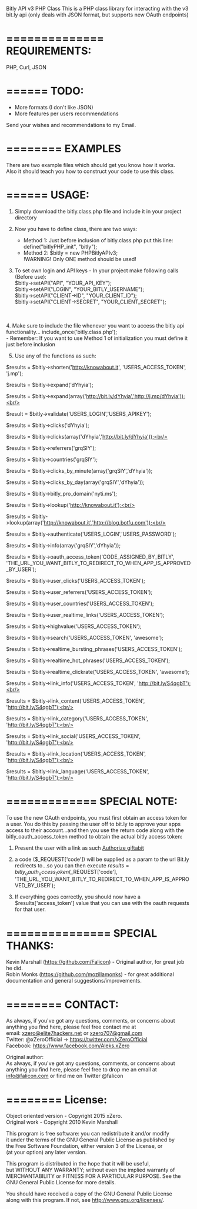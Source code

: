 Bitly API v3 PHP Class
This is a PHP class library for interacting with the v3 bit.ly api (only deals with JSON format, but supports new OAuth endpoints)

==============
REQUIREMENTS:
==============

PHP, Curl, JSON


======
TODO:
======
- More formats (I don't like JSON)<br/>
- More features per users recommendations<br/>

Send your wishes and recommendations to my Email.<br/>


========
EXAMPLES
========
There are two example files which should get you know how it works.<br/>
Also it should teach you how to construct your code to use this class.<br/>


======
USAGE:
======

1. Simply download the bitly.class.php file and include it in your project directory<br/>

2. Now you have to define class, there are two ways:<br/>
   - Method 1: Just before inclusion of bitly.class.php put this line: define("bitlyPHP_init", "bitly"); <br/>
   - Method 2: $bitly = new PHPBitlyAPIv3;<br/>
    !WARNING! Only ONE method should be used!<br/>

3. To set own login and API keys - In your project make following calls (Before use):<br/>
   $bitly->setAPI("API", "YOUR_API_KEY");<br/>
   $bitly->setAPI("LOGIN", "YOUR_BITLY_USERNAME");<br/>
   $bitly->setAPI("CLIENT->ID", "YOUR_CLIENT_ID");<br/>
   $bitly->setAPI("CLIENT->SECRET", "YOUR_CLIENT_SECRET");<br/>
   <br/>
<br/>
4. Make sure to include the file whenever you want to access the bitly api functionality... include_once('bitly.class.php');<br/>
   - Remember: If you want to use Method 1 of initialization you must define it just before inclusion<br/>

5. Use any of the functions as such:<br/>

$results = $bitly->shorten('http://knowabout.it', 'USERS_ACCESS_TOKEN', 'j.mp');<br/>

$results = $bitly->expand('dYhyia');<br/>

$results = $bitly->expand(array('http://bit.ly/dYhyia','http://j.mp/dYhyia'));<br/>

$result = $bitly->validate('USERS_LOGIN','USERS_APIKEY');<br/>

$results = $bitly->clicks('dYhyia');<br/>

$results = $bitly->clicks(array('dYhyia','http://bit.ly/dYhyia'));<br/>

$results = $bitly->referrers('grqSlY');<br/>

$results = $bitly->countries('grqSlY');<br/>

$results = $bitly->clicks_by_minute(array('grqSlY','dYhyia'));<br/>

$results = $bitly->clicks_by_day(array('grqSlY','dYhyia'));<br/>

$results = $bitly->bitly_pro_domain('nyti.ms');<br/>

$results = $bitly->lookup('http://knowabout.it');<br/>

$results = $bitly->lookup(array('http://knowabout.it','http://blog.botfu.com'));<br/>

$results = $bitly->authenticate('USERS_LOGIN','USERS_PASSWORD');<br/>

$results = $bitly->info(array('grqSlY','dYhyia'));<br/>

$results = $bitly->oauth_access_token('CODE_ASSIGNED_BY_BITLY',<br/> 'THE_URL_YOU_WANT_BITLY_TO_REDIRECT_TO_WHEN_APP_IS_APPROVED_BY_USER');<br/>

$results = $bitly->user_clicks('USERS_ACCESS_TOKEN');<br/>

$results = $bitly->user_referrers('USERS_ACCESS_TOKEN');<br/>

$results = $bitly->user_countries('USERS_ACCESS_TOKEN');<br/>

$results = $bitly->user_realtime_links('USERS_ACCESS_TOKEN');<br/>

$results = $bitly->highvalue('USERS_ACCESS_TOKEN');<br/>

$results = $bitly->search('USERS_ACCESS_TOKEN', 'awesome');<br/>

$results = $bitly->realtime_bursting_phrases('USERS_ACCESS_TOKEN');<br/>

$results = $bitly->realtime_hot_phrases('USERS_ACCESS_TOKEN');<br/>

$results = $bitly->realtime_clickrate('USERS_ACCESS_TOKEN', 'awesome');<br/>

$results = $bitly->link_info('USERS_ACCESS_TOKEN', 'http://bit.ly/S4qgbT');<br/>

$results = $bitly->link_content('USERS_ACCESS_TOKEN', 'http://bit.ly/S4qgbT');<br/>

$results = $bitly->link_category('USERS_ACCESS_TOKEN', 'http://bit.ly/S4qgbT');<br/>

$results = $bitly->link_social('USERS_ACCESS_TOKEN', 'http://bit.ly/S4qgbT');<br/>

$results = $bitly->link_location('USERS_ACCESS_TOKEN', 'http://bit.ly/S4qgbT');<br/>

$results = $bitly->link_language('USERS_ACCESS_TOKEN', 'http://bit.ly/S4qgbT');<br/>

=============
SPECIAL NOTE:
==============

To use the new OAuth endpoints, you must first obtain an access token for a user. You do this by passing the user off to bit.ly to approve your apps access to their account...and then you use the return code along with the<br/> bitly_oauth_access_token method to obtain the actual bitly access token:<br/>

1. Present the user with a link as such <a href=" https://bit.ly/oauth/authorize?client_id=<?= bitly_clientid ?>&redirect_uri=THE_URL_YOU_WANT_BITLY_TO_REDIRECT_TO_WHEN_APP_IS_APPROVED_BY_USER">Authorize giftabit</a>

2. a code ($_REQUEST['code']) will be supplied as a param to the url Bit.ly redirects to...so you can then execute $results = bitly_oauth_access_token($_REQUEST['code'], 'THE_URL_YOU_WANT_BITLY_TO_REDIRECT_TO_WHEN_APP_IS_APPROVED_BY_USER');

3. If everything goes correctly, you should now have a $results['access_token'] value that you can use with the oauth requests for that user.

===============
SPECIAL THANKS:
===============

Kevin Marshall (https://github.com/Falicon) - Original author, for great job he did.<br/>
Robin Monks (https://github.com/mozillamonks) - for great additional documentation and general suggestions/improvements.<br/>

========
CONTACT:
========

As always, if you've got any questions, comments, or concerns about<br/>
anything you find here, please feel free contact me at <br/>
email: xzero@elite7hackers.net or xzero707@gmail.com<br/>
Twitter: @xZeroOfficial -> https://twitter.com/xZeroOfficial<br/>
Facebook: https://www.facebook.com/Aleks.xZero<br/>

Original author:<br/>
As always, if you've got any questions, comments, or concerns about<br/>
anything you find here, please feel free to drop me an email at info@falicon.com or find me on Twitter @falicon<br/>

========
License:
========

Object oriented version - Copyright 2015 xZero.<br/>
Original work - Copyright 2010 Kevin Marshall<br/>

This program is free software: you can redistribute it and/or modify<br/>
it under the terms of the GNU General Public License as published by<br/>
the Free Software Foundation, either version 3 of the License, or<br/>
(at your option) any later version.<br/>

This program is distributed in the hope that it will be useful,<br/>
but WITHOUT ANY WARRANTY; without even the implied warranty of<br/>
MERCHANTABILITY or FITNESS FOR A PARTICULAR PURPOSE.  See the<br/>
GNU General Public License for more details.<br/>

You should have received a copy of the GNU General Public License<br/>
along with this program.  If not, see <http://www.gnu.org/licenses/>.<br/>

